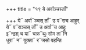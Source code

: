+++
title = "१९ ये अर्वाञ्चस्ताँ"

+++
ये᳓ अर्वा᳓ञ्चस् ताँ᳓ उ प᳓राच आहुर्  
ये᳓ प᳓राञ्चस् ताँ᳓ उ अर्वा᳓च आहुः  
इ᳓न्द्रश् च या᳓ चक्र᳓थुः सोम ता᳓नि  
धुरा᳓ न᳓ युक्ता᳓ र᳓जसो वहन्ति